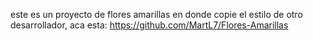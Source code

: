 este es un proyecto de flores amarillas en donde copie el estilo de otro desarrollador, aca esta: https://github.com/MartL7/Flores-Amarillas